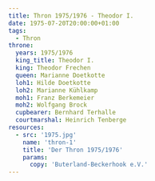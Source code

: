```yaml
---
title: Thron 1975/1976 - Theodor I.
date: 1975-07-20T20:00:00+01:00
tags:
  - Thron
throne:
  years: 1975/1976
  king_title: Theodor I.
  king: Theodor Frechen
  queen: Marianne Doetkotte
  loh1: Hilde Doetkotte
  loh2: Marianne Kühlkamp
  moh1: Franz Berkemeier
  moh2: Wolfgang Brock
  cupbearer: Bernhard Terhalle
  courtmarshal: Heinrich Tenberge
resources:
  - src: '1975.jpg'
    name: 'thron-1'
    title: 'Der Thron 1975/1976'
    params:
      copy: 'Buterland-Beckerhook e.V.'
---
```

